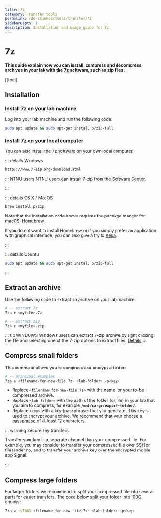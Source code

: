 ```yaml
---
title: 7z
category: Transfer tools
permalink: /do-science/tools/transfer/7z
sidebarDepth: 1
description: Installation and usage guide for 7z.
---
```


# 7z

**This guide explain how you can install, compress and decompress archives in your lab with the [7z](https://www.7-zip.org/7z.html) software, such as zip files.**

[[toc]]

## Installation

### Install 7z on your lab machine

Log into your lab machine and run the following code:

```bash
sudo apt update && sudo apt-get install p7zip-full
```

### Install 7z on your local computer

You can also install the 7z software on your own local computer:

::: details Windows

```bash
https://www.7-zip.org/download.html
```

  ::: NTNU users
  NTNU users can install 7-zip from the [Software Center](https://innsida.ntnu.no/wiki/-/wiki/English/Software+overview).

:::


::: details OS X / MacOS

```bash
brew install p7zip
```

Note that the installation code above requires the pacakge manger for macOS: [Homebrew](https://brew.sh/). 

If you do not want to install Homebrew or if you simply prefer an application with graphical interface, you can also give a try to [Keka](https://www.keka.io/en/).

:::


::: details Ubuntu

```bash
sudo apt update && sudo apt-get install p7zip-full
```

:::


## Extract an archive

Use the following code to extract an archive on your lab machine: 

```bash
# -- extract 7z
7za e <myfile>.7z

# -- extract zip
7za e <myfile>.zip
```

::: tip WINDOWS
Windows users can extract 7-zip archive by right clicking the file and selecting one of the 7-zip options to extract files. [Details](https://www.google.no/search?q=how+to+unpack+7z+windows)
:::

## Compress small folders

This command allows you to compress and encrypt a folder:

```bash
# -- principal examples
7za a <filename-for-new-file.7z> <lab-folder> -p<key>
```

- Replace `<filename-for-new-file.7z>` with the name for your to-be compressed archive.
- Replace `<lab-folder>` with the path of the folder (or file) in your lab that you aim to compress, for example **`/mnt/cargo/export-folder/`**.
- Replace `<key>` with a key (passphrase) that you generate. This key is used to encrypt your archive. We recommend that your choose a [passphrase](/do-science/getting-started/configure-ssh/#_3-2-design-a-passphrase) of at least 12 characters.

::: warning Secure key transfers

Transfer your key in a separate channel than your compressed file. For example, you may consider to transfer your compressed file over SSH or filesender.no, and to transfer your archive key over the encrypted mobile app Signal.

:::

## Compress large folders

For larger folders we recommend to split your compressed file into several parts for easier transfers. The code below split your folder into 100G chunks:

```bash
7za a -v100G <filename-for-new-file.7z> <lab-folder> -p<key>
```
